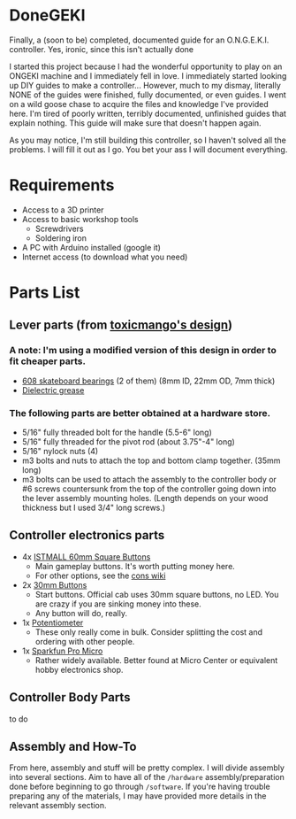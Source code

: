 # DoneGEKI
Finally, a (soon to be) completed, documented guide for an O.N.G.E.K.I. controller. Yes, ironic, since this isn't actually done

I started this project because I had the wonderful opportunity to play on an ONGEKI machine and I immediately fell in love. I immediately started looking up DIY guides to make a controller... However, much to my dismay, literally NONE of the guides were finished, fully documented, or even guides. I went on a wild goose chase to acquire the files and knowledge I've provided here. I'm tired of poorly written, terribly documented, unfinished guides that explain nothing. This guide will make sure that doesn't happen again.

As you may notice, I'm still building this controller, so I haven't solved all the problems. I will fill it out as I go. You bet your ass I will document everything.

# Requirements
- Access to a 3D printer
- Access to basic workshop tools
    - Screwdrivers
    - Soldering iron
- A PC with Arduino installed (google it)
- Internet access (to download what you need)

# Parts List
## Lever parts (from [toxicmango's design](https://github.com/toxikmango/Ongeki-Lever))  
### A note: I'm using a modified version of this design in order to fit cheaper parts.
- [608 skateboard bearings](https://smile.amazon.com/gp/product/B07R7PR72H) (2 of them) (8mm ID, 22mm OD, 7mm thick) 
- [Dielectric grease](https://smile.amazon.com/gp/product/B000AL2RI2) 
### The following parts are better obtained at a hardware store.
- 5/16" fully threaded bolt for the handle (5.5-6" long) 
- 5/16" fully threaded for the pivot rod (about 3.75"-4" long) 
- 5/16" nylock nuts (4)
- m3 bolts and nuts to attach the top and bottom clamp together. (35mm long) 
- m3 bolts can be used to attach the assembly to the controller body or #6 screws countersunk from the top of the controller going down into the lever assembly mounting holes. (Length depends on your wood thickness but I used 3/4" long screws.) 


## Controller electronics parts

- 4x [ISTMALL 60mm Square Buttons](https://istmall.co.kr/us/goods/goods_view.php?goodsNo=1009992342)
    - Main gameplay buttons. It's worth putting money here.
    - For other options, see the [cons wiki](https://rhythm-cons.wiki/w/Buttons)
- 2x [30mm Buttons](https://smile.amazon.com/dp/B07WQSMY8B)
    - Start buttons. Official cab uses 30mm square buttons, no LED. You are crazy if you are sinking money into these.
    - Any button will do, really. 
- 1x [Potentiometer](https://smile.amazon.com/dp/B00MCK7JMS)
    - These only really come in bulk. Consider splitting the cost and ordering with other people.
- 1x [Sparkfun Pro Micro](https://www.amazon.com/ATmega32U4-Micro-USB-Development-Compatible-ATmega328/dp/B07PHK8SMR/)
    - Rather widely available. Better found at Micro Center or equivalent hobby electronics shop.

## Controller Body Parts
to do

## Assembly and How-To
From here, assembly and stuff will be pretty complex. I will divide assembly into several sections. Aim to have all of the `/hardware` assembly/preparation done before beginning to go through `/software`. If you're having trouble preparing any of the materials, I may have provided more details in the relevant assembly section. 

